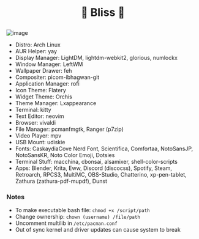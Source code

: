 # <p align="center">🌸 Bliss 🌸</p>
![image](https://user-images.githubusercontent.com/13358601/140627581-fd05e4db-fefc-491e-b4de-3e0cff3916bc.png)

- Distro: Arch Linux
- AUR Helper: yay
- Display Manager: LightDM, lightdm-webkit2, glorious, numlockx
- Window Manager: LeftWM
- Wallpaper Drawer: feh
- Compositer: picom-ibhagwan-git
- Application Manager: rofi
- Icon Theme: Flatery
- Widget Theme: Orchis
- Theme Manager: Lxappearance
- Terminal: kitty
- Text Editor: neovim
- Browser: vivaldi
- File Manager: pcmanfmgtk, Ranger (p7zip)
- Video Player: mpv
- USB Mount: udiskie
- Fonts: CaskaydiaCove Nerd Font, Scientifica, Comfortaa, NotoSansJP, NotoSansKR, Noto Color Emoji, Dotsies
- Terminal Stuff: macchina, cbonsai, alsamixer, shell-color-scripts
- Apps: Blender, Krita, Eww, Discord (discocss), Spotify, Steam, Retroarch, RPCS3, MultiMC, OBS-Studio, Chatterino, xp-pen-tablet, Zathura (zathura-pdf-mupdf), Dunst

### Notes
- To make executable bash file: `chmod +x /script/path`
- Change ownership: `chown (username) /file/path`
- Uncomment multilib in `/etc/pacman.conf`
- Out of sync kernel and driver updates can cause system to break

